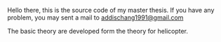 Hello there, this is the source code of my master thesis. If you have any problem, you may sent a mail to addischang1991@gmail.com

The basic theory are developed form the theory for helicopter.   
